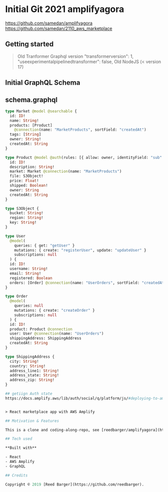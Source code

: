 # Initial Git 2021 amplifyagora

https://github.com/samedan/amplifyagora
https://github.com/samedan/2110_aws_marketplace

## Getting started

> Old Tranformer Graphql version
> "transformerversion": 1,
> "useexperimentalpipelinedtransformer": false,
> Old NodeJS (< version 17)

## Initial GraphQL Schema

## schema.graphql

```graphql
type Market @model @searchable {
  id: ID!
  name: String!
  products: [Product]
    @connection(name: "MarketProducts", sortField: "createdAt")
  tags: [String]
  owner: String!
  createdAt: String
}

type Product @model @auth(rules: [{ allow: owner, identityField: "sub" }]) {
  id: ID!
  description: String!
  market: Market @connection(name: "MarketProducts")
  file: S3Object!
  price: Float!
  shipped: Boolean!
  owner: String
  createdAt: String
}

type S3Object {
  bucket: String!
  region: String!
  key: String!
}

type User
  @model(
    queries: { get: "getUser" }
    mutations: { create: "registerUser", update: "updateUser" }
    subscriptions: null
  ) {
  id: ID!
  username: String!
  email: String!
  registered: Boolean
  orders: [Order] @connection(name: "UserOrders", sortField: "createdAt")
}

type Order
  @model(
    queries: null
    mutations: { create: "createOrder" }
    subscriptions: null
  ) {
  id: ID!
  product: Product @connection
  user: User @connection(name: "UserOrders")
  shippingAddress: ShippingAddress
  createdAt: String
}

type ShippingAddress {
  city: String!
  country: String!
  address_line1: String!
  address_state: String!
  address_zip: String!
}

## getiign Auth state
https://docs.amplify.aws/lib/auth/social/q/platform/js/#deploying-to-amplify-console


> React marketplace app with AWS Amplify

## Motivation & Features

This is a clone and coding-along-repo, see [reedbarger/amplifyagora](https://github.com/reedbarger/amplifyagora).

## Tech used

**Built with**

- React
- AWS Amplify
- GraphQL

## Credits

Copyright © 2019 [Reed Barger](https://github.com/reedbarger).
```
